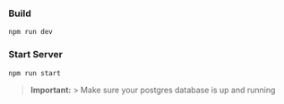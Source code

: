 ### Build
```npm run dev```
### Start Server
```npm run start```
> **Important:**  > Make sure your postgres database is up and running
